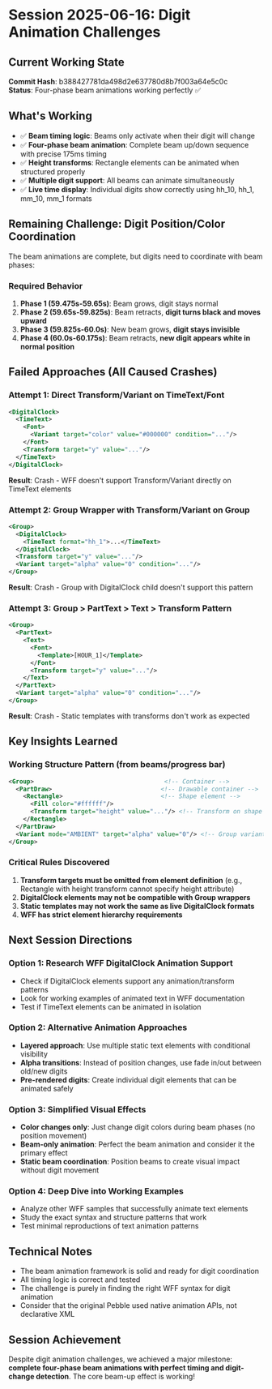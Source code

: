# Session 2025-06-16: Digit Animation Challenges

## Current Working State
**Commit Hash**: b388427781da498d2e637780d8b7f003a64e5c0c  
**Status**: Four-phase beam animations working perfectly ✅

## What's Working
- ✅ **Beam timing logic**: Beams only activate when their digit will change
- ✅ **Four-phase beam animation**: Complete beam up/down sequence with precise 175ms timing
- ✅ **Height transforms**: Rectangle elements can be animated when structured properly
- ✅ **Multiple digit support**: All beams can animate simultaneously 
- ✅ **Live time display**: Individual digits show correctly using hh_10, hh_1, mm_10, mm_1 formats

## Remaining Challenge: Digit Position/Color Coordination
The beam animations are complete, but digits need to coordinate with beam phases:

### Required Behavior
1. **Phase 1 (59.475s-59.65s)**: Beam grows, digit stays normal
2. **Phase 2 (59.65s-59.825s)**: Beam retracts, **digit turns black and moves upward**
3. **Phase 3 (59.825s-60.0s)**: New beam grows, **digit stays invisible**
4. **Phase 4 (60.0s-60.175s)**: Beam retracts, **new digit appears white in normal position**

## Failed Approaches (All Caused Crashes)

### Attempt 1: Direct Transform/Variant on TimeText/Font
```xml
<DigitalClock>
  <TimeText>
    <Font>
      <Variant target="color" value="#000000" condition="..."/>
    </Font>
    <Transform target="y" value="..."/>
  </TimeText>
</DigitalClock>
```
**Result**: Crash - WFF doesn't support Transform/Variant directly on TimeText elements

### Attempt 2: Group Wrapper with Transform/Variant on Group
```xml
<Group>
  <DigitalClock>
    <TimeText format="hh_1">...</TimeText>
  </DigitalClock>
  <Transform target="y" value="..."/>
  <Variant target="alpha" value="0" condition="..."/>
</Group>
```
**Result**: Crash - Group with DigitalClock child doesn't support this pattern

### Attempt 3: Group > PartText > Text > Transform Pattern
```xml
<Group>
  <PartText>
    <Text>
      <Font>
        <Template>[HOUR_1]</Template>
      </Font>
      <Transform target="y" value="..."/>
    </Text>
  </PartText>
  <Variant target="alpha" value="0" condition="..."/>
</Group>
```
**Result**: Crash - Static templates with transforms don't work as expected

## Key Insights Learned

### Working Structure Pattern (from beams/progress bar)
```xml
<Group>                                    <!-- Container -->
  <PartDraw>                              <!-- Drawable container -->
    <Rectangle>                           <!-- Shape element -->
      <Fill color="#ffffff"/>
      <Transform target="height" value="..."/> <!-- Transform on shape -->
    </Rectangle>
  </PartDraw>
  <Variant mode="AMBIENT" target="alpha" value="0"/> <!-- Group variant -->
</Group>
```

### Critical Rules Discovered
1. **Transform targets must be omitted from element definition** (e.g., Rectangle with height transform cannot specify height attribute)
2. **DigitalClock elements may not be compatible with Group wrappers**
3. **Static templates may not work the same as live DigitalClock formats**
4. **WFF has strict element hierarchy requirements**

## Next Session Directions

### Option 1: Research WFF DigitalClock Animation Support
- Check if DigitalClock elements support any animation/transform patterns
- Look for working examples of animated text in WFF documentation
- Test if TimeText elements can be animated in isolation

### Option 2: Alternative Animation Approaches
- **Layered approach**: Use multiple static text elements with conditional visibility
- **Alpha transitions**: Instead of position changes, use fade in/out between old/new digits
- **Pre-rendered digits**: Create individual digit elements that can be animated safely

### Option 3: Simplified Visual Effects
- **Color changes only**: Just change digit colors during beam phases (no position movement)
- **Beam-only animation**: Perfect the beam animation and consider it the primary effect
- **Static beam coordination**: Position beams to create visual impact without digit movement

### Option 4: Deep Dive into Working Examples
- Analyze other WFF samples that successfully animate text elements
- Study the exact syntax and structure patterns that work
- Test minimal reproductions of text animation patterns

## Technical Notes
- The beam animation framework is solid and ready for digit coordination
- All timing logic is correct and tested
- The challenge is purely in finding the right WFF syntax for digit animation
- Consider that the original Pebble used native animation APIs, not declarative XML

## Session Achievement
Despite digit animation challenges, we achieved a major milestone: **complete four-phase beam animations with perfect timing and digit-change detection**. The core beam-up effect is working!